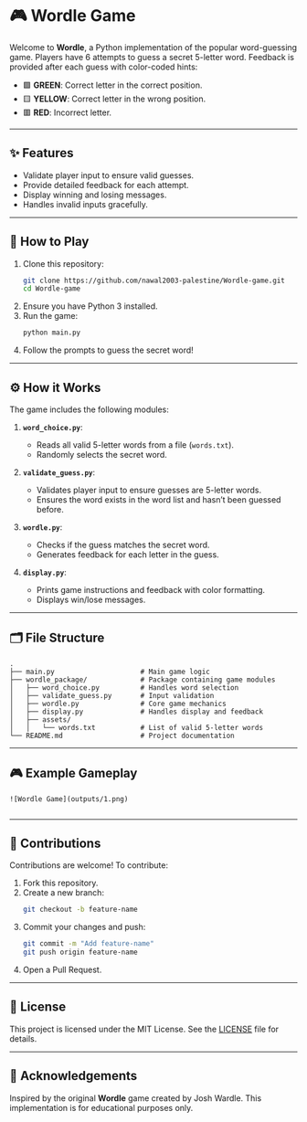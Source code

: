 
# 🎮 Wordle Game

Welcome to **Wordle**, a Python implementation of the popular word-guessing game. Players have 6 attempts to guess a secret 5-letter word. Feedback is provided after each guess with color-coded hints:

- 🟩 **GREEN**: Correct letter in the correct position.  
- 🟨 **YELLOW**: Correct letter in the wrong position.  
- 🟥 **RED**: Incorrect letter.

---

## ✨ Features  
- Validate player input to ensure valid guesses.  
- Provide detailed feedback for each attempt.  
- Display winning and losing messages.  
- Handles invalid inputs gracefully.  

---

## 🚀 How to Play  
1. Clone this repository:  
   ```bash
   git clone https://github.com/nawal2003-palestine/Wordle-game.git
   cd Wordle-game
   ```
2. Ensure you have Python 3 installed.  
3. Run the game:  
   ```bash
   python main.py
   ```
4. Follow the prompts to guess the secret word!  

---

## ⚙️ How it Works  
The game includes the following modules:  
1. **`word_choice.py`**:  
   - Reads all valid 5-letter words from a file (`words.txt`).  
   - Randomly selects the secret word.  
   
2. **`validate_guess.py`**:  
   - Validates player input to ensure guesses are 5-letter words.  
   - Ensures the word exists in the word list and hasn’t been guessed before.  

3. **`wordle.py`**:  
   - Checks if the guess matches the secret word.  
   - Generates feedback for each letter in the guess.  

4. **`display.py`**:  
   - Prints game instructions and feedback with color formatting.  
   - Displays win/lose messages.  



---

## 🗂️ File Structure  
```
.
├── main.py                     # Main game logic
├── wordle_package/             # Package containing game modules
│   ├── word_choice.py          # Handles word selection
│   ├── validate_guess.py       # Input validation
│   ├── wordle.py               # Core game mechanics
│   ├── display.py              # Handles display and feedback
│   ├── assets/
│   │   └── words.txt           # List of valid 5-letter words
└── README.md                   # Project documentation
```


---

## 🎮 Example Gameplay  
```
![Wordle Game](outputs/1.png)


```

---

## 🤝 Contributions  
Contributions are welcome! To contribute:  
1. Fork this repository.  
2. Create a new branch:  
   ```bash
   git checkout -b feature-name
   ```  
3. Commit your changes and push:  
   ```bash
   git commit -m "Add feature-name"
   git push origin feature-name
   ```  
4. Open a Pull Request.  

---

## 📜 License  
This project is licensed under the MIT License. See the [LICENSE](LICENSE) file for details.  

---

## 🙌 Acknowledgements  
Inspired by the original **Wordle** game created by Josh Wardle. This implementation is for educational purposes only.  

